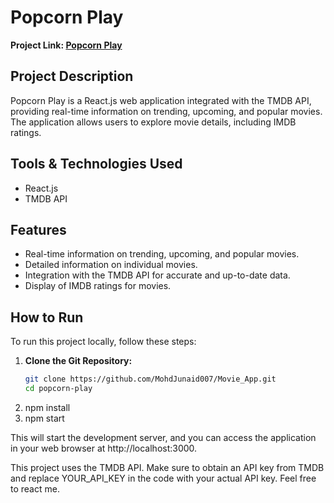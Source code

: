 # Popcorn Play

**Project Link: [Popcorn Play](https://movie-m22l.onrender.com/)**

## Project Description

Popcorn Play is a React.js web application integrated with the TMDB API, providing real-time information on trending, upcoming, and popular movies. The application allows users to explore movie details, including IMDB ratings.

## Tools & Technologies Used

- React.js
- TMDB API

## Features

- Real-time information on trending, upcoming, and popular movies.
- Detailed information on individual movies.
- Integration with the TMDB API for accurate and up-to-date data.
- Display of IMDB ratings for movies.

## How to Run

To run this project locally, follow these steps:

1. **Clone the Git Repository:**
   ```bash
   git clone https://github.com/MohdJunaid007/Movie_App.git
   cd popcorn-play
2. npm install
3. npm start

This will start the development server, and you can access the application in your web browser at http://localhost:3000.

This project uses the TMDB API. Make sure to obtain an API key from TMDB and replace YOUR_API_KEY in the code with your actual API key.
Feel free to react me.
